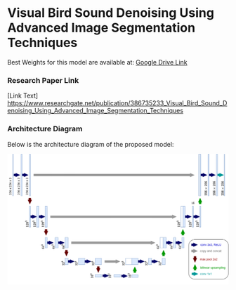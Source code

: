 # Visual Bird Sound Denoising Using Advanced Image Segmentation Techniques

Best Weights for this model are available at: [Google Drive Link]([https://drive.google.com/drive/folders/1W7r4Cqk9K9ZEHP4nzqvCFVg3YbOhFZYV?usp=drive_link](https://drive.google.com/drive/folders/1eNSk_IL2OLP9qR6dPIy77UfxlptgO8PX?usp=sharing))

### Research Paper Link
[Link Text] https://www.researchgate.net/publication/386735233_Visual_Bird_Sound_Denoising_Using_Advanced_Image_Segmentation_Techniques


### Architecture Diagram

Below is the architecture diagram of the proposed model:

![Architecture Diagram](https://github.com/Namrata-Patel/bird-denoising/blob/main/U-Net.drawio.png)




